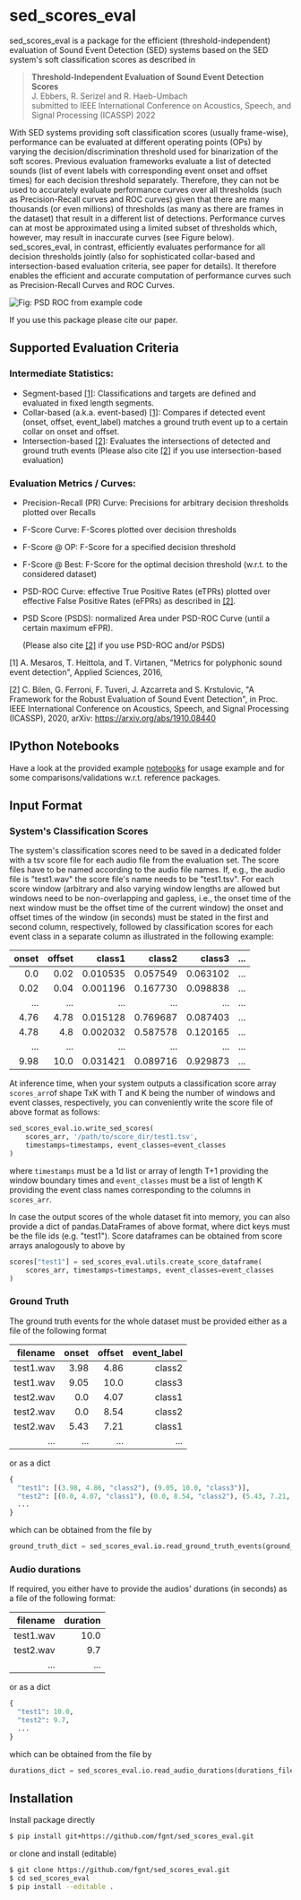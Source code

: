 # sed_scores_eval
sed_scores_eval is a package for the efficient (threshold-independent)
evaluation of Sound Event Detection (SED) systems based on the SED system's
soft classification scores as described in
> **Threshold-Independent Evaluation of Sound Event Detection Scores**  
J. Ebbers, R. Serizel and R. Haeb-Umbach  
submitted to IEEE International Conference on Acoustics, Speech, and Signal Processing (ICASSP) 2022

With SED systems providing soft classification scores (usually frame-wise),
performance can be evaluated at different operating points (OPs) by varying the
decision/discrimination threshold used for binarization of the soft scores.
Previous evaluation frameworks evaluate a list of detected sounds
(list of event labels with corresponding event onset and offset times) for each
decision threshold separately.
Therefore, they can not be used to accurately evaluate performance curves over
all thresholds (such as Precision-Recall curves and ROC curves) given that
there are many thousands (or even millions) of thresholds (as many as there are
frames in the dataset) that result in a different list of detections.
Performance curves can at most be approximated using a limited subset of
thresholds which, however, may result in inaccurate curves (see Figure below).
sed_scores_eval, in contrast, efficiently evaluates performance for all
decision thresholds jointly (also for sophisticated collar-based and
intersection-based evaluation criteria, see paper for details). It therefore
enables the efficient and accurate computation of performance curves such as
Precision-Recall Curves and ROC Curves.

![Fig: PSD ROC from example code](https://raw.githubusercontent.com/fgnt/sed_scores_eval/master/notebooks/psd_roc.png)

If you use this package please cite our paper.

## Supported Evaluation Criteria
### Intermediate Statistics:
* Segment-based [[1]](#1): Classifications and targets are defined and
  evaluated in fixed length segments.
* Collar-based (a.k.a. event-based) [[1]](#1): Compares if detected event
  (onset, offset, event_label) matches a ground truth event up to a certain
  collar on onset and offset.
* Intersection-based [[2]](#2): Evaluates the intersections of detected and
  ground truth events (Please also cite [[2]](#2) if you use intersection-based
  evaluation)
  
### Evaluation Metrics / Curves:
* Precision-Recall (PR) Curve: Precisions for arbitrary decision thresholds
  plotted over Recalls
* F-Score Curve: F-Scores plotted over decision thresholds
* F-Score @ OP: F-Score for a specified decision threshold
* F-Score @ Best: F-Score for the optimal decision threshold (w.r.t. to the
  considered dataset)
* PSD-ROC Curve: effective True Positive Rates (eTPRs) plotted over effective
  False Positive Rates (eFPRs) as described in [[2]](#2).
* PSD Score (PSDS): normalized Area under PSD-ROC Curve (until a certain
  maximum eFPR).
  
  (Please also cite [[2]](#2) if you use PSD-ROC and/or PSDS)


<a id="1">[1]</a> A. Mesaros, T. Heittola, and T. Virtanen,
"Metrics for polyphonic sound event detection", Applied Sciences,
2016,

<a id="2">[2]</a> C. Bilen, G. Ferroni, F. Tuveri, J. Azcarreta and S. Krstulovic,
"A Framework for the Robust Evaluation of Sound Event Detection",
in Proc. IEEE International Conference on Acoustics, Speech, and Signal Processing (ICASSP),
2020,
arXiv: https://arxiv.org/abs/1910.08440
## IPython Notebooks
Have a look at the provided example [notebooks](./notebooks) for usage example
and for some comparisons/validations w.r.t. reference packages.

## Input Format
### System's Classification Scores
The system's classification scores need to be saved in a dedicated folder with
a tsv score file for each audio file from the evaluation set.
The score files have to be named according to the audio file names.
If, e.g., the audio file is "test1.wav" the score file's name needs to be
"test1.tsv".
For each score window (arbitrary and also varying window lengths are allowed
but windows need to be non-overlapping and gapless, i.e., the onset time of the
next window must be the offset time of the current window) the onset and offset
times of the window (in seconds) must be stated in the first and second column,
respectively, followed by classification scores for each event class in a
separate column as illustrated in the following example:

|onset|offset|class1  |class2  |class3  |...     |
|----:|-----:|-------:|-------:|-------:|-------:|
|0.0  |0.02  |0.010535|0.057549|0.063102|...     |
|0.02 |0.04  |0.001196|0.167730|0.098838|...     |
|...  |...   |...     |...     |...     |...     |
|4.76 |4.78  |0.015128|0.769687|0.087403|...     |
|4.78 |4.8   |0.002032|0.587578|0.120165|...     |
|...  |...   |...     |...     |...     |...     |
|9.98 |10.0  |0.031421|0.089716|0.929873|...     |

At inference time, when your system outputs a classification score array
`scores_arr`of shape TxK with T and K being the number of windows and event
classes, respectively, you can conveniently write the score file of above
format as follows:
```python
sed_scores_eval.io.write_sed_scores(
    scores_arr, '/path/to/score_dir/test1.tsv',
    timestamps=timestamps, event_classes=event_classes
)
```
where `timestamps` must be a 1d list or array of length T+1 providing the
window boundary times and `event_classes` must be a list of length K providing
the event class names corresponding to the columns in `scores_arr`.

In case the output scores of the whole dataset fit into memory, you can also
provide a dict of pandas.DataFrames of above format, where dict keys must be
the file ids (e.g. "test1").
Score dataframes can be obtained from score arrays analogously to above by
```python
scores["test1"] = sed_scores_eval.utils.create_score_dataframe(
    scores_arr, timestamps=timestamps, event_classes=event_classes
)
```

### Ground Truth
The ground truth events for the whole dataset must be provided either as a
file of the following format

|filename   |onset|offset|event\_label|
|----------:|----:|-----:|-----:|
|test1.wav |3.98 |4.86  |class2|
|test1.wav |9.05 |10.0  |class3|
|test2.wav |0.0  |4.07  |class1|
|test2.wav |0.0  |8.54  |class2|
|test2.wav |5.43 |7.21  |class1|
|...        |...  |...   |...   |

or as a dict
```python
{
  "test1": [(3.98, 4.86, "class2"), (9.05, 10.0, "class3")],
  "test2": [(0.0, 4.07, "class1"), (0.0, 8.54, "class2"), (5.43, 7.21, "class1")],
  ...
}
```
which can be obtained from the file by
```python
ground_truth_dict = sed_scores_eval.io.read_ground_truth_events(ground_truth_file)
```

### Audio durations
If required, you either have to provide the audios' durations (in seconds) as a
file of the following format:

|filename |duration|
|--------:|---:|
|test1.wav|10.0|
|test2.wav|9.7 |
|...      |... |

or as a dict
```python
{
  "test1": 10.0,
  "test2": 9.7,
  ...
}
```
which can be obtained from the file by
```python
durations_dict = sed_scores_eval.io.read_audio_durations(durations_file)
```

## Installation
Install package directly
```bash
$ pip install git+https://github.com/fgnt/sed_scores_eval.git
```
or clone and install (editable)
```bash
$ git clone https://github.com/fgnt/sed_scores_eval.git
$ cd sed_scores_eval
$ pip install --editable .
```
